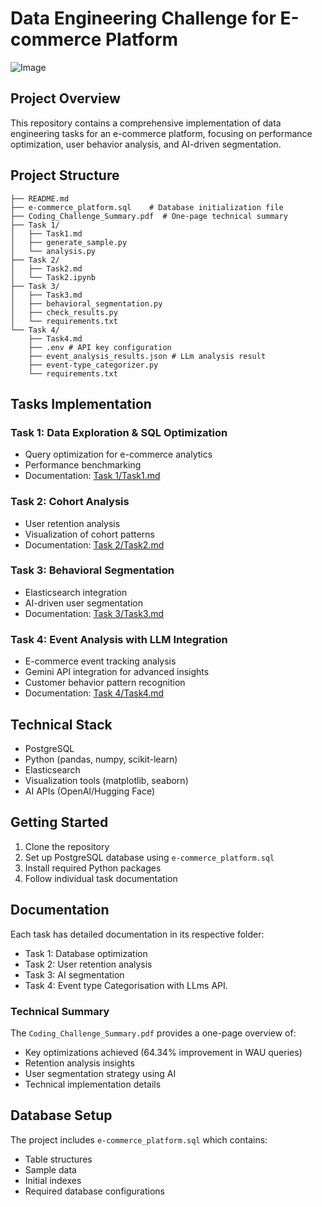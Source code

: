 # Data Engineering Challenge for E-commerce Platform 

![Image](https://github.com/user-attachments/assets/be8d1bbd-8f09-4e03-a018-e2d400e2ae40)

## Project Overview
This repository contains a comprehensive implementation of data engineering tasks for an e-commerce platform, focusing on performance optimization, user behavior analysis, and AI-driven segmentation.

## Project Structure
```
├── README.md
├── e-commerce_platform.sql    # Database initialization file
├── Coding_Challenge_Summary.pdf  # One-page technical summary
├── Task 1/
│   ├── Task1.md
│   ├── generate_sample.py
│   └── analysis.py
├── Task 2/
│   ├── Task2.md
│   └── Task2.ipynb
├── Task 3/
│   ├── Task3.md
│   ├── behavioral_segmentation.py
│   ├── check_results.py
│   └── requirements.txt
└── Task 4/
    ├── Task4.md
    ├── .env # API key configuration
    ├── event_analysis_results.json # LLm analysis result
    ├── event-type_categorizer.py
    └── requirements.txt
```

## Tasks Implementation

### Task 1: Data Exploration & SQL Optimization
- Query optimization for e-commerce analytics
- Performance benchmarking
- Documentation: [Task 1/Task1.md](Task%201/Task1.md)

### Task 2: Cohort Analysis
- User retention analysis
- Visualization of cohort patterns
- Documentation: [Task 2/Task2.md](Task%202/Task2.md)

### Task 3: Behavioral Segmentation
- Elasticsearch integration
- AI-driven user segmentation
- Documentation: [Task 3/Task3.md](Task%203/Task3.md)

### Task 4: Event Analysis with LLM Integration
- E-commerce event tracking analysis
- Gemini API integration for advanced insights
- Customer behavior pattern recognition
- Documentation: [Task 4/Task4.md](Task%204/Task4.md)

## Technical Stack
- PostgreSQL
- Python (pandas, numpy, scikit-learn)
- Elasticsearch
- Visualization tools (matplotlib, seaborn)
- AI APIs (OpenAI/Hugging Face)

## Getting Started
1. Clone the repository
2. Set up PostgreSQL database using `e-commerce_platform.sql`
3. Install required Python packages
4. Follow individual task documentation

## Documentation
Each task has detailed documentation in its respective folder:
- Task 1: Database optimization
- Task 2: User retention analysis
- Task 3: AI segmentation
- Task 4: Event type Categorisation with LLms API.

### Technical Summary
The `Coding_Challenge_Summary.pdf` provides a one-page overview of:
- Key optimizations achieved (64.34% improvement in WAU queries)
- Retention analysis insights
- User segmentation strategy using AI
- Technical implementation details

## Database Setup
The project includes `e-commerce_platform.sql` which contains:
- Table structures
- Sample data
- Initial indexes
- Required database configurations
